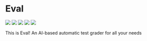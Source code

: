 # Eval

<img src="https://img.shields.io/github/license/MistaAsh/Eval"> <img src="https://img.shields.io/github/languages/top/MistaAsh/Eval"> <img src="https://img.shields.io/github/issues/MistaAsh/Eval"> <img src="https://img.shields.io/github/issues-pr/MistaAsh/Eval"> <img src="https://img.shields.io/github/last-commit/MistaAsh/Eval">


This is Eval! An AI-based automatic test grader for all your needs